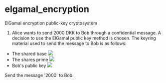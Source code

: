 # elgamal_encryption
ElGamal encryption public-key cryptosystem

1. Alice wants to send 2000 DKK to Bob through a confidential message. A decision to use the ElGamal public key method is chosen. The keyring material used to send the message to Bob is as follows:
 
* The shared base <img src="https://render.githubusercontent.com/render/math?math=p = 666">
* The shares prime <img src="https://render.githubusercontent.com/render/math?math=p = 6661">
* Bob's public key <img src="https://render.githubusercontent.com/render/math?math=PK = g^{x} mod p = 227">


Send the message '2000' to Bob.
